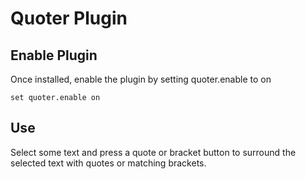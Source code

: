 # Quoter Plugin

## Enable Plugin

Once installed, enable the plugin by setting quoter.enable to on

`set quoter.enable on`

## Use

Select some text and press a quote or bracket button to surround the selected text with quotes or matching brackets.

